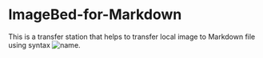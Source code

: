 # ImageBed-for-Markdown
This is a transfer station that helps to transfer local image to Markdown file using syntax ![name](address-of-image).
